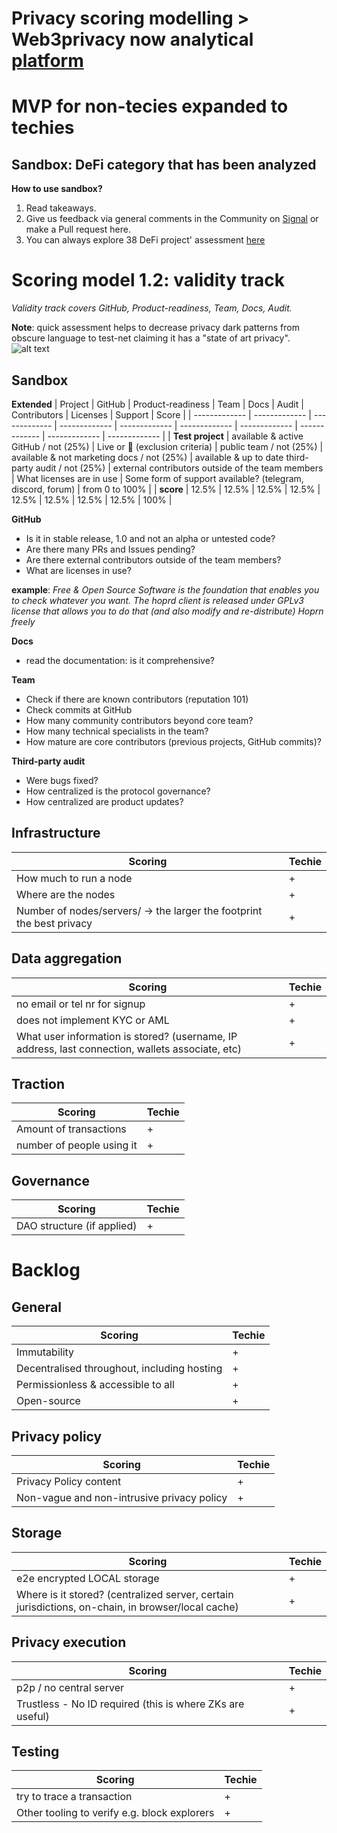 # Privacy scoring modelling > Web3privacy now analytical [platform](https://github.com/Msiusko/web3privacy/tree/main/Web3privacynowplatform)

# MVP for non-tecies expanded to techies

## Sandbox: DeFi category that has been analyzed

**How to use sandbox?**
1. Read takeaways.
2. Give us feedback via general comments in the Community on [Signal](https://chat.web3privacy.info/) or make a Pull request here.
3. You can always explore 38 DeFi project' assessment [here](https://github.com/web3privacy/web3privacy/blob/main/Web3privacynowplatform/scoringmodel/DeFi%20category%20prototype.md)

# Scoring model 1.2: validity track

_Validity track covers GitHub, Product-readiness, Team, Docs, Audit._

**Note**: quick assessment helps to decrease privacy dark patterns from obscure language to test-net claiming it has a "state of art privacy".
![alt text](https://github.com/web3privacy/web3privacy/blob/main/Web3privacynowplatform/scoringmodel/staticobjects/Scoring%201.2%20validity%20track.png?raw=true)

## Sandbox
**Extended**
| Project | GitHub | Product-readiness | Team | Docs | Audit | Contributors | Licenses | Support | Score |
| ------------- | ------------- | ------------- | ------------- | ------------- | ------------- | ------------- | ------------- | ------------- | ------------- |
| **Test project** | available & active GitHub / not (25%) | Live or 🚧 (exclusion criteria) | public team / not (25%) | available & not marketing docs / not (25%) | available & up to date third-party audit / not (25%) | external contributors outside of the team members | What licenses are in use | Some form of support available? (telegram, discord, forum) | from 0 to 100% |
| **score** | 12.5% | 12.5% | 12.5% | 12.5% | 12.5% | 12.5% | 12.5% | 12.5% | 100% |

**GitHub**
* Is it in stable release, 1.0 and not an alpha or untested code?
* Are there many PRs and Issues pending?
* Are there external contributors outside of the team members?
* What are licenses in use?

**example**: _Free & Open Source Software is the foundation that enables you to check whatever you want. The hoprd client is released under GPLv3 license that allows you to do that (and also modify and re-distribute) Hoprn freely_

**Docs**
- read the documentation: is it comprehensive?

**Team**
* Check if there are known contributors (reputation 101)
* Check commits at GitHub
* How many community contributors beyond core team?
* How many technical specialists in the team?
* How mature are core contributors (previous projects, GitHub commits)?

**Third-party audit**
- Were bugs fixed?
- How centralized is the protocol governance?
- How centralized are product updates?

## Infrastructure
| Scoring  | Techie |
| ------------- | ------------- | 
| How much to run a node |  + |
| Where are the nodes | + |
| Number of nodes/servers/ -> the larger the footprint the best privacy | + |

## Data aggregation
| Scoring  | Techie |
| ------------- | ------------- |
| no email or tel nr for signup | + |
| does not implement KYC or AML | + |
| What user information is stored? (username, IP address, last connection, wallets associate, etc) | + |

## Traction
| Scoring  | Techie |
| ------------- | ------------- | 
| Amount of transactions  | + |
| number of people using it | + |

## Governance
| Scoring  | Techie |
| ------------- | ------------- |
| DAO structure (if applied)  | + |

# Backlog

## General
| Scoring  | Techie |
| ------------- | ------------- |
| Immutability | + |
| Decentralised throughout, including hosting | + |
| Permissionless & accessible to all | + |
| Open-source | + | 

## Privacy policy
| Scoring  | Techie |
| ------------- | ------------- | 
| Privacy Policy content | + |
| Non-vague and non-intrusive privacy policy | + |

## Storage
| Scoring  | Techie |
| ------------- | ------------- | 
| e2e encrypted LOCAL storage | + |
| Where is it stored? (centralized server, certain jurisdictions, on-chain, in browser/local cache) | + |

## Privacy execution
| Scoring  | Techie |
| ------------- | ------------- | 
| p2p / no central server | + |
| Trustless - No ID required (this is where ZKs are useful) | + |

## Testing
| Scoring  | Techie |
| ------------- | ------------- |
| try to trace a transaction | + |
| Other tooling to verify e.g. block explorers  | + |
